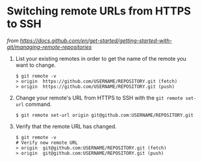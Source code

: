 # Switching remote URLs from HTTPS to SSH

_from https://docs.github.com/en/get-started/getting-started-with-git/managing-remote-repositories_

1.  List your existing remotes in order to get the name of the remote you want to change.
    
    ```shell
    $ git remote -v
    > origin  https://github.com/USERNAME/REPOSITORY.git (fetch)
    > origin  https://github.com/USERNAME/REPOSITORY.git (push)
    ```
    
2.  Change your remote's URL from HTTPS to SSH with the `git remote set-url` command.
    
    ```shell
    $ git remote set-url origin git@github.com:USERNAME/REPOSITORY.git
    ```
    
3.  Verify that the remote URL has changed.
    
    ```shell
    $ git remote -v
    # Verify new remote URL
    > origin  git@github.com:USERNAME/REPOSITORY.git (fetch)
    > origin  git@github.com:USERNAME/REPOSITORY.git (push)
    ```